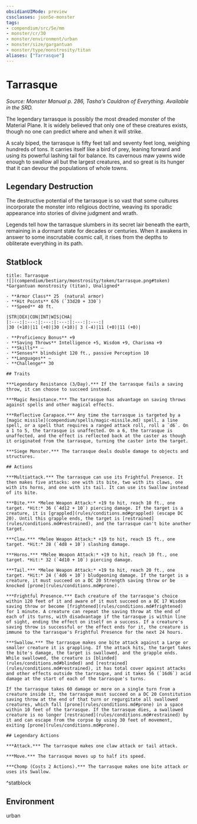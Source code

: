 ```yaml
---
obsidianUIMode: preview
cssclasses: json5e-monster
tags:
- compendium/src/5e/mm
- monster/cr/30
- monster/environment/urban
- monster/size/gargantuan
- monster/type/monstrosity/titan
aliases: ["Tarrasque"]
---
```

# Tarrasque
*Source: Monster Manual p. 286, Tasha's Cauldron of Everything. Available in the SRD.*  

The legendary tarrasque is possibly the most dreaded monster of the Material Plane. It is widely believed that only one of these creatures exists, though no one can predict where and when it will strike.

A scaly biped, the tarrasque is fifty feet tall and seventy feet long, weighing hundreds of tons. It carries itself like a bird of prey, leaning forward and using its powerful lashing tail for balance. Its cavernous maw yawns wide enough to swallow all but the largest creatures, and so great is its hunger that it can devour the populations of whole towns.

## Legendary Destruction

The destructive potential of the tarrasque is so vast that some cultures incorporate the monster into religious doctrine, weaving its sporadic appearance into stories of divine judgment and wrath.

Legends tell how the tarrasque slumbers in its secret lair beneath the earth, remaining in a dormant state for decades or centuries. When it awakens in answer to some inscrutable cosmic call, it rises from the depths to obliterate everything in its path.

## Statblock

```ad-statblock
title: Tarrasque
![](compendium/bestiary/monstrosity/token/tarrasque.png#token)
*Gargantuan monstrosity (titan), Unaligned*

- **Armor Class** 25  (natural armor)
- **Hit Points** 676 (`33d20 + 330`)
- **Speed** 40 ft.

|STR|DEX|CON|INT|WIS|CHA|
|:---:|:---:|:---:|:---:|:---:|:---:|
|30 (+10)|11 (+0)|30 (+10)| 3 (-4)|11 (+0)|11 (+0)|

- **Proficiency Bonus** +9
- **Saving Throws** Intelligence +5, Wisdom +9, Charisma +9
- **Skills** ⏤
- **Senses** blindsight 120 ft., passive Perception 10
- **Languages** —
- **Challenge** 30

## Traits

***Legendary Resistance (3/Day).*** If the tarrasque fails a saving throw, it can choose to succeed instead.

***Magic Resistance.*** The tarrasque has advantage on saving throws against spells and other magical effects.

***Reflective Carapace.*** Any time the tarrasque is targeted by a [magic missile](compendium/spells/magic-missile.md) spell, a line spell, or a spell that requires a ranged attack roll, roll a `d6`. On a 1 to 5, the tarrasque is unaffected. On a 6, the tarrasque is unaffected, and the effect is reflected back at the caster as though it originated from the tarrasque, turning the caster into the target.

***Siege Monster.*** The tarrasque deals double damage to objects and structures.

## Actions

***Multiattack.*** The tarrasque can use its Frightful Presence. It then makes five attacks: one with its bite, two with its claws, one with its horns, and one with its tail. It can use its Swallow instead of its bite.

***Bite.*** *Melee Weapon Attack:* +19 to hit, reach 10 ft., one target. *Hit:* 36 (`4d12 + 10`) piercing damage. If the target is a creature, it is [grappled](rules/conditions.md#grappled) (escape DC 20). Until this grapple ends, the target is [restrained](rules/conditions.md#restrained), and the tarrasque can't bite another target.

***Claw.*** *Melee Weapon Attack:* +19 to hit, reach 15 ft., one target. *Hit:* 28 (`4d8 + 10`) slashing damage.

***Horns.*** *Melee Weapon Attack:* +19 to hit, reach 10 ft., one target. *Hit:* 32 (`4d10 + 10`) piercing damage.

***Tail.*** *Melee Weapon Attack:* +19 to hit, reach 20 ft., one target. *Hit:* 24 (`4d6 + 10`) bludgeoning damage. If the target is a creature, it must succeed on a DC 20 Strength saving throw or be knocked [prone](rules/conditions.md#prone).

***Frightful Presence.*** Each creature of the tarrasque's choice within 120 feet of it and aware of it must succeed on a DC 17 Wisdom saving throw or become [frightened](rules/conditions.md#frightened) for 1 minute. A creature can repeat the saving throw at the end of each of its turns, with disadvantage if the tarrasque is within line of sight, ending the effect on itself on a success. If a creature's saving throw is successful or the effect ends for it, the creature is immune to the tarrasque's Frightful Presence for the next 24 hours.

***Swallow.*** The tarrasque makes one bite attack against a Large or smaller creature it is grappling. If the attack hits, the target takes the bite's damage, the target is swallowed, and the grapple ends. While swallowed, the creature is [blinded](rules/conditions.md#blinded) and [restrained](rules/conditions.md#restrained), it has total cover against attacks and other effects outside the tarrasque, and it takes 56 (`16d6`) acid damage at the start of each of the tarrasque's turns.

If the tarrasque takes 60 damage or more on a single turn from a creature inside it, the tarrasque must succeed on a DC 20 Constitution saving throw at the end of that turn or regurgitate all swallowed creatures, which fall [prone](rules/conditions.md#prone) in a space within 10 feet of the tarrasque. If the tarrasque dies, a swallowed creature is no longer [restrained](rules/conditions.md#restrained) by it and can escape from the corpse by using 30 feet of movement, exiting [prone](rules/conditions.md#prone).

## Legendary Actions

***Attack.*** The tarrasque makes one claw attack or tail attack.

***Move.*** The tarrasque moves up to half its speed.

***Chomp (Costs 2 Actions).*** The tarrasque makes one bite attack or uses its Swallow.
```
^statblock

## Environment

urban